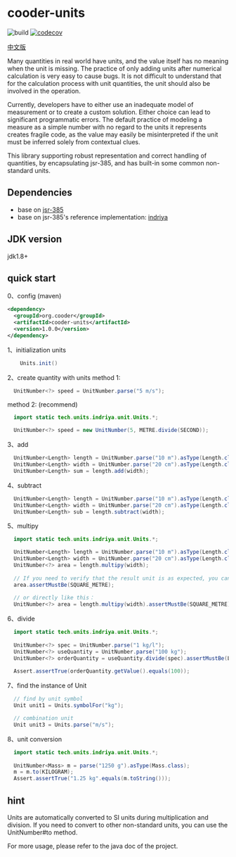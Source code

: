 
# cooder-units

![build](https://github.com/cooder-org/cooder-units/actions/workflows/maven.yml/badge.svg)
[![codecov](https://codecov.io/gh/cooder-org/cooder-units/branch/main/graph/badge.svg?token=0L2AU184LV)](https://codecov.io/gh/cooder-org/cooder-units)

[中文版](README-CHS.md)

Many quantities in real world have units, and the value itself has no meaning when the unit is missing. The practice of only adding units after numerical calculation is very easy to cause bugs.
It is not difficult to understand that for the calculation process with unit quantities, the unit should also be involved in the operation.

Currently, developers have to either use an inadequate model of measurement or to create a custom solution. Either choice can lead to significant programmatic errors. The default practice of modeling a measure as a simple 
number with no regard to the units it represents creates fragile code, as the value may easily be misinterpreted if the unit must be inferred solely from contextual clues.

This library supporting robust representation and correct handling of quantities, by encapsulating jsr-385, and has built-in some common non-standard units.

## Dependencies
- base on [jsr-385](https://jcp.org/aboutJava/communityprocess/mrel/jsr385/index.html)
- base on jsr-385's reference implementation: [indriya](https://github.com/unitsofmeasurement/indriya)

## JDK version
jdk1.8+

## quick start

0、config (maven)  
```xml
<dependency>
  <groupId>org.cooder</groupId>
  <artifactId>cooder-units</artifactId>
  <version>1.0.0</version>
</dependency>
```

1、initialization units
```java
    Units.init()
```

2、create quantity with units
method 1: 
```java
  UnitNumber<?> speed = UnitNumber.parse("5 m/s");
```

method 2: (recommend)
```java
  import static tech.units.indriya.unit.Units.*;
  
  UnitNumber<?> speed = new UnitNumber(5, METRE.divide(SECOND));
```

3、add
```java
  UnitNumber<Length> length = UnitNumber.parse("10 m").asType(Length.class);
  UnitNumber<Length> width = UnitNumber.parse("20 cm").asType(Length.class);
  UnitNumber<Length> sum = length.add(width);
```

4、subtract
```java
  UnitNumber<Length> length = UnitNumber.parse("10 m").asType(Length.class);
  UnitNumber<Length> width = UnitNumber.parse("20 cm").asType(Length.class);
  UnitNumber<Length> sub = length.subtract(width);
```

5、multipy
```java
  import static tech.units.indriya.unit.Units.*;

  UnitNumber<Length> length = UnitNumber.parse("10 m").asType(Length.class);
  UnitNumber<Length> width = UnitNumber.parse("20 cm").asType(Length.class);
  UnitNumber<?> area = length.multipy(width);
  
  // If you need to verify that the result unit is as expected, you can do like this：
  area.assertMustBe(SQUARE_METRE);
  
  // or directly like this：
  UnitNumber<?> area = length.multipy(width).assertMustBe(SQUARE_METRE);

```

6、divide
```java
  import static tech.units.indriya.unit.Units.*;
  
  UnitNumber<?> spec = UnitNumber.parse("1 kg/l");
  UnitNumber<?> useQuantity = UnitNumber.parse("100 kg");
  UnitNumber<?> orderQuantity = useQuantity.divide(spec).assertMustBe(LITRE);
  
  Assert.assertTrue(orderQuantity.getValue().equals(100));
```

7、find the instance of Unit
```java
  // find by unit symbol
  Unit unit1 = Units.symbolFor("kg");

  // combination unit 
  Unit unit3 = Units.parse("m/s");
```

8、unit conversion 
```java
  import static tech.units.indriya.unit.Units.*;
  
  UnitNumber<Mass> m = parse("1250 g").asType(Mass.class);
  m = m.to(KILOGRAM);
  Assert.assertTrue("1.25 kg".equals(m.toString()));
```

## hint
Units are automatically converted to SI units during multiplication and division. If you need to convert to other non-standard units, you can use the UnitNumber#to method.

For more usage, please refer to the java doc of the project.
